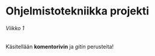 # Ohjelmistotekniikka projekti

###### Viikko 1

Käsitellään **komentorivin** ja *gitin* perusteita!
